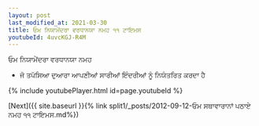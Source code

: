 ```yaml
---
layout: post
last_modified_at: 2021-03-30
title: ਓਮ ਨਿਯਾਮੇਂਦਰਾ ਵਰਧਾਨਯਾ ਨਮਹ ੧੧ ਟਾਇਮਸ
youtubeId: 4uvcKGJ-R4M
---
```

 
 
 ਓਮ ਨਿਯਾਮੇਂਦਰਾ ਵਰਧਾਨਯਾ ਨਮਹ  
 
 -  ਜੋ ਤਪੱਸਿਆ ਦੁਆਰਾ ਆਪਣੀਆਂ ਸਾਰੀਆਂ ਇੰਦਰੀਆਂ ਨੂੰ ਨਿਯੰਤਰਿਤ ਕਰਦਾ ਹੈ 
 
  
 
  
 
 
 
 
 
 


{% include youtubePlayer.html id=page.youtubeId %}
 
[Next]({{ site.baseurl }}{% link  split1/_posts/2012-09-12-ਓਮ ਸਥਾਵਾਰਾਨਾਂ ਪਠਾਏ ਨਮਹ ੧੧ ਟਾਇਮਸ.md%})
 
